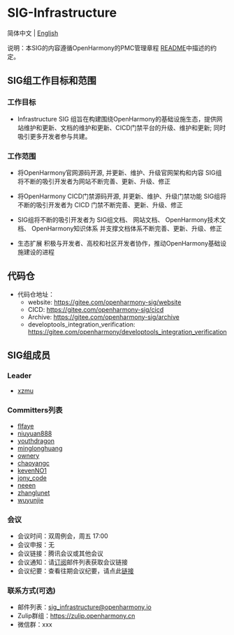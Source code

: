 # SIG-Infrastructure

简体中文 | [English](./sig-infrastructure.md)

说明：本SIG的内容遵循OpenHarmony的PMC管理章程 [README](/zh/pmc.md)中描述的约定。

## SIG组工作目标和范围

### 工作目标

* Infrastructure SIG 组旨在构建围绕OpenHarmony的基础设施生态，提供网站维护和更新、文档的维护和更新、CICD门禁平台的升级、维护和更新; 同时吸引更多开发者参与共建。 

### 工作范围

 * 将OpenHarmony官网源码开源, 并更新、维护、升级官网架构和内容
SIG组将不断的吸引开发者为网站不断完善、更新、升级、修正

* 将OpenHarmony CICD门禁源码开源, 并更新、维护、升级门禁功能
SIG组将不断的吸引开发者为 CICD 门禁不断完善、更新、升级、修正

* SIG组将不断的吸引开发者为 SIG组文档、 网站文档、 OpenHarmony技术文档、 OpenHarmony知识体系 并支撑文档体系不断完善、更新、升级、修正

* 生态扩展
积极与开发者、高校和社区开发者协作，推动OpenHarmony基础设施建设的进程

## 代码仓

- 代码仓地址：
  - website: https://gitee.com/openharmony-sig/website
  - CICD: https://gitee.com/openharmony-sig/cicd
  - Archive: https://gitee.com/openharmony-sig/archive
  - developtools_integration_verification: https://gitee.com/openharmony/developtools_integration_verification

## SIG组成员

### Leader
- [xzmu](https://gitee.com/xzmu)

### Committers列表
- [flfaye](https://gitee.com/flfaye)
- [niuyuan888](https://gitee.com/niuyuan888)
- [youthdragon](https://gitee.com/youthdragon)
- [minglonghuang](https://gitee.com/minglonghuang)
- [ownery](https://gitee.com/ownery)
- [chaoyangc](https://gitee.com/chaoyangc)
- [kevenNO1](https://gitee.com/kevenNO1)
- [jony_code](https://gitee.com/jony_code)
- [neeen](https://gitee.com/neeen)
- [zhanglunet](https://gitee.com/zhanglunet)
- [wuyunjie](https://gitee.com/five-yuan)


### 会议
 - 会议时间：双周例会，周五 17:00
 - 会议申报：无
 - 会议链接：腾讯会议或其他会议
 - 会议通知：请[订阅](https://lists.openatom.io/postorius/lists/sig_infrastructure.openharmony.io)邮件列表获取会议链接
 - 会议纪要：查看往期会议纪要，请点此[链接](https://gitee.com/openharmony-sig/sig-content/tree/master/Infrastructure/meetings)

### 联系方式(可选)

- 邮件列表：[sig_infrastructure@openharmony.io](https://lists.openatom.io/postorius/lists/sig_infrastructure.openharmony.io/)
- Zulip群组：https://zulip.openharmony.cn
- 微信群：xxx
